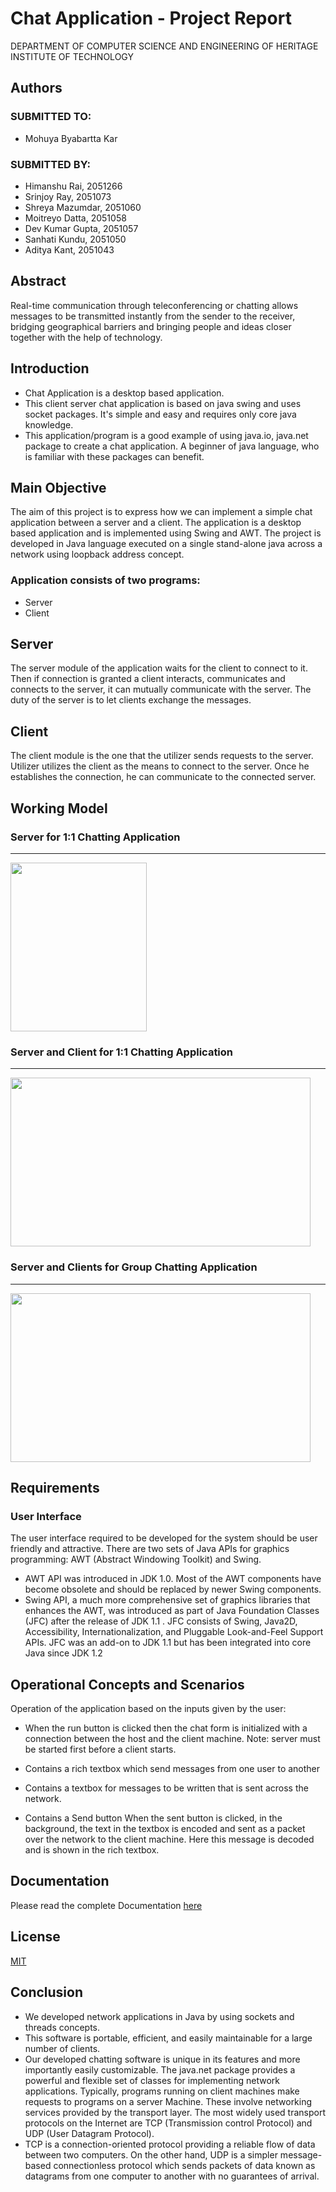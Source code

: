 
# Chat Application - Project Report 

DEPARTMENT OF COMPUTER SCIENCE AND ENGINEERING
OF HERITAGE INSTITUTE OF TECHNOLOGY


## Authors

### SUBMITTED TO: 
- Mohuya Byabartta Kar
### SUBMITTED BY:
- Himanshu Rai, 2051266
- Srinjoy Ray, 2051073
- Shreya Mazumdar, 2051060
- Moitreyo Datta, 2051058
- Dev Kumar Gupta, 2051057
- Sanhati Kundu, 2051050
- Aditya Kant, 2051043

## Abstract

Real-time communication through teleconferencing or chatting allows messages to be transmitted instantly from the sender to the receiver, bridging geographical barriers and bringing people and ideas closer together with the help of technology.

## Introduction

- Chat Application is a desktop based application.
- This client server chat application is based on java swing and uses socket packages. It's simple and easy and requires only core java knowledge. 
- This application/program is a good example of using java.io, java.net package to create a chat application. A beginner of java language, who is familiar with these packages can benefit.

## Main Objective

The aim of this project is to express how we can implement a simple chat application between a server and a client. The application is a desktop based application and is implemented using Swing and AWT. The project is developed in Java language executed on a single stand-alone java across a network using loopback address concept.

### Application consists of two programs:

- Server
- Client

## Server
The server module of the application waits for the client to connect to it. Then if connection is granted a client interacts, communicates and connects to the server, it can mutually communicate with the server. The duty of the server is to let clients exchange the messages.

## Client
The client module is the one that the utilizer sends requests to the server. Utilizer utilizes the client as the means to connect to the server. Once he establishes the connection, he can communicate to the connected server.


## Working Model

### Server for 1:1 Chatting Application
<hr>
<img src="https://user-images.githubusercontent.com/77541795/233034073-920d2e30-4699-4ed1-8017-d96a9d35f0be.png" width="218" height="270">

### Server and Client for 1:1 Chatting Application
<hr>
<img src="https://user-images.githubusercontent.com/77541795/233035755-1e2e5447-6800-4854-b998-8bf71b92ff5c.png" width="480" height="270">


### Server and Clients for Group Chatting Application
<hr>
<img src="https://user-images.githubusercontent.com/77541795/233037423-c94fa91f-b4c3-4c5a-a963-592497c054ca.png" width="480" height="270">


## Requirements

### User Interface

The user interface required to be developed for the system should be user friendly and attractive.
There are two sets of Java APIs for graphics programming: AWT (Abstract Windowing Toolkit) and Swing.

- AWT API was introduced in JDK 1.0. Most of the AWT components have become obsolete and should be replaced by newer Swing components.
- Swing API, a much more comprehensive set of graphics libraries that enhances the AWT, was introduced as part of Java Foundation Classes (JFC) after the release of JDK 1.1 . JFC consists of Swing, Java2D, Accessibility, Internationalization, and Pluggable Look-and-Feel Support APIs. JFC was an add-on to JDK 1.1 but has been integrated into core Java since JDK 1.2

## Operational Concepts and Scenarios
Operation of the application based on the inputs given by the user:

- When the run button is clicked then the chat form is initialized with a connection between the host and the client machine.
Note: server must be started first before a client starts.

- Contains a rich textbox which send messages from one user to another
- Contains a textbox for messages to be written that is sent across the network.
- Contains a Send button
When the sent button is clicked, in the background, the text in the textbox is encoded and sent as a packet over the network to the client machine. Here this message is decoded and is shown in the rich textbox.

## Documentation

Please read the complete Documentation [here](https://docs.google.com/document/d/14W5_KmXE2t-0JvxvWK4DbBZYS_LNlAGhM5tzkHtMXLo/edit?usp=drivesdk)



## License

[MIT](https://choosealicense.com/licenses/mit/)


## Conclusion
- We developed network applications in Java by using sockets and threads concepts. 
- This software is portable, efficient, and easily maintainable for a large number of clients. 
- Our developed chatting software is unique in its features and more importantly easily customizable. The java.net package provides a powerful and flexible set of classes for implementing network applications. Typically, programs running on client machines make requests to programs on a server Machine. These involve networking services provided by the transport layer. The most widely used transport protocols on the Internet are TCP (Transmission control Protocol) and UDP (User Datagram Protocol).
- TCP is a connection-oriented protocol providing a reliable flow of data between two computers. On the other hand, UDP is a simpler message-based connectionless protocol which sends packets of data known as datagrams from one computer to another with no guarantees of arrival.

